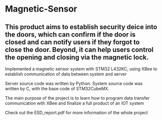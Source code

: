 # Magnetic-Sensor

This product aims to establish security deice into the doors, which can confirm if the door is closed and can notify users if they forgot to close the door. Beyond, it can help users control the opening and closing via the magnetic lock.
-------------------------------------------------------------------------
Implemented a magnetic sensor system with STM32 L432KC, using XBee to establish communication of data between system and server

Server source code was written by Python. System source code was written by C, with the base code of STM32CubeMX.

The main purpose of the project is to learn how to program data transfer communication with XBee and finalize a full product of an IOT system

Check out the ESD_report.pdf for more information of the whole project
